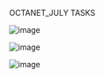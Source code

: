 OCTANET_JULY TASKS


![image](https://github.com/Shruti1632/OCTANET_JULY/assets/104548800/915755c7-96ad-421f-8d93-cb954b203ed0)


![image](https://github.com/Shruti1632/OCTANET_JULY/assets/104548800/e561b856-710e-4c78-b5a3-65ad764104db)


![image](https://github.com/Shruti1632/OCTANET_JULY/assets/104548800/faed815a-1e5b-4627-b0f9-2715727b1cbe)
